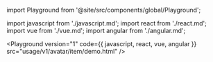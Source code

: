import Playground from '@site/src/components/global/Playground';

import javascript from './javascript.md';
import react from './react.md';
import vue from './vue.md';
import angular from './angular.md';

<Playground version="1" code={{ javascript, react, vue, angular }} src="usage/v1/avatar/item/demo.html" />
